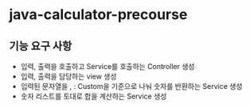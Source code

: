 # java-calculator-precourse

## 기능 요구 사항

- 입력, 출력을 호출하고 Service를 호출하는 Controller 생성
- 입력, 출력을 담당하는 view 생성
- 입력된 문자열을 , : Custom을 기준으로 나눠 숫자를 반환하는 Service 생성
- 숫자 리스트를 토대로 합을 계산하는 Service 생성
